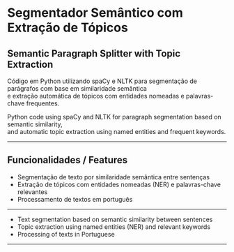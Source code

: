 # Segmentador Semântico com Extração de Tópicos  
## Semantic Paragraph Splitter with Topic Extraction

Código em Python utilizando spaCy e NLTK para segmentação de parágrafos com base em similaridade semântica  
e extração automática de tópicos com entidades nomeadas e palavras-chave frequentes.

Python code using spaCy and NLTK for paragraph segmentation based on semantic similarity,  
and automatic topic extraction using named entities and frequent keywords.

---

## Funcionalidades / Features

- Segmentação de texto por similaridade semântica entre sentenças  
- Extração de tópicos com entidades nomeadas (NER) e palavras-chave relevantes  
- Processamento de textos em português  
---
- Text segmentation based on semantic similarity between sentences
- Topic extraction using named entities (NER) and relevant keywords
- Processing of texts in Portuguese


---
